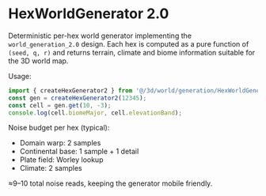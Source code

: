 HexWorldGenerator 2.0
=====================

Deterministic per-hex world generator implementing the `world_generation_2.0`
design. Each hex is computed as a pure function of `(seed, q, r)` and returns
terrain, climate and biome information suitable for the 3D world map.

Usage:

```js
import { createHexGenerator2 } from '@/3d/world/generation/HexWorldGenerator2.js';
const gen = createHexGenerator2(12345);
const cell = gen.get(10, -3);
console.log(cell.biomeMajor, cell.elevationBand);
```

Noise budget per hex (typical):

- Domain warp: 2 samples
- Continental base: 1 sample + 1 detail
- Plate field: Worley lookup
- Climate: 2 samples

≈9–10 total noise reads, keeping the generator mobile friendly.
